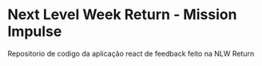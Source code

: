 # Next Level Week Return - Mission Impulse

Repositorio de codigo da aplicação react de feedback feito na NLW Return 
